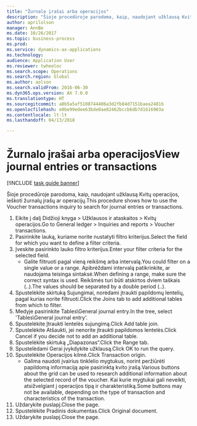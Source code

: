 ```yaml
--- 
title: "Žurnalo įrašai arba operacijos"
description: "Šioje procedūroje parodoma, kaip, naudojant užklausą Kvitų operacijos, ieškoti žurnalų įrašų ar operacijų."
author: aprilolson
manager: AnnBe
ms.date: 10/26/2017
ms.topic: business-process
ms.prod: 
ms.service: dynamics-ax-applications
ms.technology: 
audience: Application User
ms.reviewer: twheeloc
ms.search.scope: Operations
ms.search.region: Global
ms.author: aolson
ms.search.validFrom: 2016-06-30
ms.dyn365.ops.version: AX 7.0.0
ms.translationtype: HT
ms.sourcegitcommit: a8b5a5af5108744406a3d2fb84d7151baea2481b
ms.openlocfilehash: e0be99edee63bde0ae82462bccb6db7d1616903a
ms.contentlocale: lt-lt
ms.lasthandoff: 04/13/2018

---
```

# <a name="view-journal-entries-or-transactions"></a><span data-ttu-id="c5abb-103">Žurnalo įrašai arba operacijos</span><span class="sxs-lookup"><span data-stu-id="c5abb-103">View journal entries or transactions</span></span>

[!INCLUDE [task guide banner](../../includes/task-guide-banner.md)]

<span data-ttu-id="c5abb-104">Šioje procedūroje parodoma, kaip, naudojant užklausą Kvitų operacijos, ieškoti žurnalų įrašų ar operacijų.</span><span class="sxs-lookup"><span data-stu-id="c5abb-104">This procedure shows how to use the Voucher transactions inquiry to search for journal entries or transactions.</span></span>

1. <span data-ttu-id="c5abb-105">Eikite į dalį Didžioji knyga > Užklausos ir ataskaitos > Kvitų operacijos.</span><span class="sxs-lookup"><span data-stu-id="c5abb-105">Go to General ledger > Inquiries and reports > Voucher transactions.</span></span>
2. <span data-ttu-id="c5abb-106">Pasirinkite lauką, kuriame norite nustatyti filtro kriterijus.</span><span class="sxs-lookup"><span data-stu-id="c5abb-106">Select the field for which you want to define a filter criteria.</span></span>
3. <span data-ttu-id="c5abb-107">Įveskite pasirinkto lauko filtro kriterijus.</span><span class="sxs-lookup"><span data-stu-id="c5abb-107">Enter your filter criteria for the selected field.</span></span>
    * <span data-ttu-id="c5abb-108">Galite filtruoti pagal vieną reikšmę arba intervalą.</span><span class="sxs-lookup"><span data-stu-id="c5abb-108">You could filter on a single value or a range.</span></span> <span data-ttu-id="c5abb-109">Apibrėždami intervalą patikrinkite, ar naudojama teisinga sintaksė.</span><span class="sxs-lookup"><span data-stu-id="c5abb-109">When defining a range, make sure the correct syntax is used.</span></span> <span data-ttu-id="c5abb-110">Reikšmės turi būti atskirtos dviem taškais (..).</span><span class="sxs-lookup"><span data-stu-id="c5abb-110">The values should be separated by a double period (..).</span></span>  
4. <span data-ttu-id="c5abb-111">Spustelėkite skirtuką Sujungimai, norėdami įtraukti papildomų lentelių, pagal kurias norite filtruoti.</span><span class="sxs-lookup"><span data-stu-id="c5abb-111">Click the Joins tab to add additional tables from which to filter.</span></span>
5. <span data-ttu-id="c5abb-112">Medyje pasirinkite Tables\General journal entry.</span><span class="sxs-lookup"><span data-stu-id="c5abb-112">In the tree, select 'Tables\General journal entry'.</span></span>
6. <span data-ttu-id="c5abb-113">Spustelėkite Įtraukti lentelės sujungimą.</span><span class="sxs-lookup"><span data-stu-id="c5abb-113">Click Add table join.</span></span>
7. <span data-ttu-id="c5abb-114">Spustelėkite Atšaukti, jei nenorite įtraukti papildomos lentelės.</span><span class="sxs-lookup"><span data-stu-id="c5abb-114">Click Cancel if you decide not to add an additional table.</span></span>
8. <span data-ttu-id="c5abb-115">Spustelėkite skirtuką „Diapazonas“.</span><span class="sxs-lookup"><span data-stu-id="c5abb-115">Click the Range tab.</span></span>
9. <span data-ttu-id="c5abb-116">Spustelėdami Gerai įvykdykite užklausą.</span><span class="sxs-lookup"><span data-stu-id="c5abb-116">Click OK to run the query.</span></span>
10. <span data-ttu-id="c5abb-117">Spustelėkite Operacijos kilmė.</span><span class="sxs-lookup"><span data-stu-id="c5abb-117">Click Transaction origin.</span></span>
    * <span data-ttu-id="c5abb-118">Galima naudoti įvairius tinklelio mygtukus, norint peržiūrėti papildomą informaciją apie pasirinktą kvito įrašą.</span><span class="sxs-lookup"><span data-stu-id="c5abb-118">Various buttons about the grid can be used to research additional information about the selected record of the voucher.</span></span> <span data-ttu-id="c5abb-119">Kai kurie mygtukai gali neveikti, atsižvelgiant į operacijos tipą ir charakteristiką.</span><span class="sxs-lookup"><span data-stu-id="c5abb-119">Some buttons may not be available, depending on the type of transaction and characteristics of the transaction.</span></span>  
11. <span data-ttu-id="c5abb-120">Uždarykite puslapį.</span><span class="sxs-lookup"><span data-stu-id="c5abb-120">Close the page.</span></span>
12. <span data-ttu-id="c5abb-121">Spustelėkite Pradinis dokumentas.</span><span class="sxs-lookup"><span data-stu-id="c5abb-121">Click Original document.</span></span>
13. <span data-ttu-id="c5abb-122">Uždarykite puslapį.</span><span class="sxs-lookup"><span data-stu-id="c5abb-122">Close the page.</span></span>


